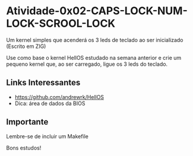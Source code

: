 # Atividade-0x02-CAPS-LOCK-NUM-LOCK-SCROOL-LOCK
Um kernel simples que acenderá os 3 leds de teclado ao ser inicializado (Escrito em ZIG)

Use como base o kernel HellOS estudado na semana anterior e crie um pequeno kernel que, ao ser carregado, ligue os 3 leds do teclado.

## Links Interessantes

- https://github.com/andrewrk/HellOS
- Dica: área de dados da BIOS

## Importante

Lembre-se de incluir um Makefile 

Bons estudos!
